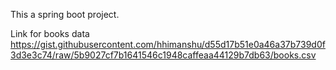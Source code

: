 This a spring boot project. 

Link for books data 
https://gist.githubusercontent.com/hhimanshu/d55d17b51e0a46a37b739d0f3d3e3c74/raw/5b9027cf7b1641546c1948caffeaa44129b7db63/books.csv
